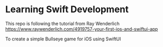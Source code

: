 # Learning Swift Development

This repo is following the tutorial from Ray Wenderlich https://www.raywenderlich.com/4919757-your-first-ios-and-swiftui-app

To create a simple Bullseye game for iOS using SwiftUI
